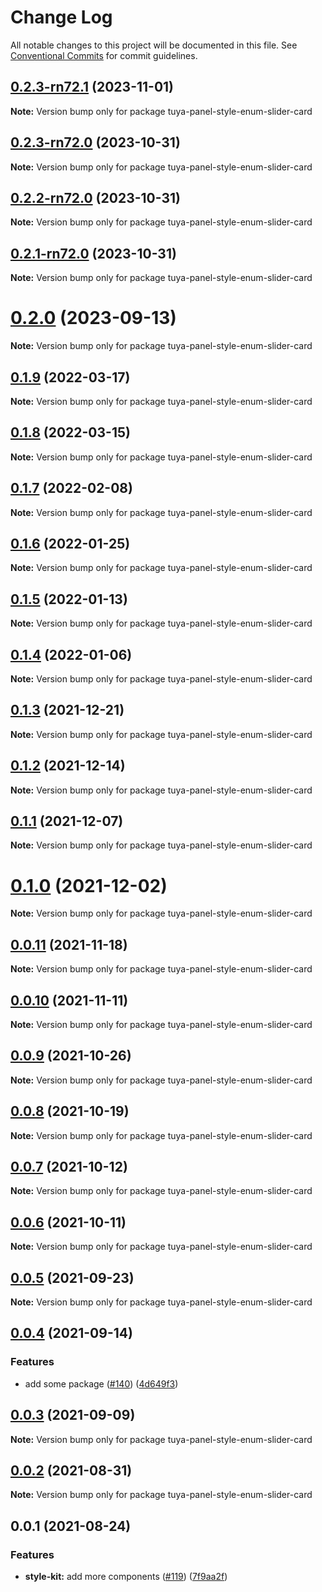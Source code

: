 # Change Log

All notable changes to this project will be documented in this file.
See [Conventional Commits](https://conventionalcommits.org) for commit guidelines.

## [0.2.3-rn72.1](https://github.com/tuya/tuya-panel-kit/compare/tuya-panel-style-enum-slider-card@0.2.3-rn72.0...tuya-panel-style-enum-slider-card@0.2.3-rn72.1) (2023-11-01)

**Note:** Version bump only for package tuya-panel-style-enum-slider-card





## [0.2.3-rn72.0](https://github.com/tuya/tuya-panel-kit/compare/tuya-panel-style-enum-slider-card@0.2.2-rn72.0...tuya-panel-style-enum-slider-card@0.2.3-rn72.0) (2023-10-31)

**Note:** Version bump only for package tuya-panel-style-enum-slider-card





## [0.2.2-rn72.0](https://github.com/tuya/tuya-panel-kit/compare/tuya-panel-style-enum-slider-card@0.2.1-rn72.0...tuya-panel-style-enum-slider-card@0.2.2-rn72.0) (2023-10-31)

**Note:** Version bump only for package tuya-panel-style-enum-slider-card





## [0.2.1-rn72.0](https://github.com/tuya/tuya-panel-kit/compare/tuya-panel-style-enum-slider-card@0.2.0...tuya-panel-style-enum-slider-card@0.2.1-rn72.0) (2023-10-31)

**Note:** Version bump only for package tuya-panel-style-enum-slider-card





# [0.2.0](https://github.com/tuya/tuya-panel-kit/compare/tuya-panel-style-enum-slider-card@0.1.9...tuya-panel-style-enum-slider-card@0.2.0) (2023-09-13)

**Note:** Version bump only for package tuya-panel-style-enum-slider-card





## [0.1.9](https://github.com/tuya/tuya-panel-kit/compare/tuya-panel-style-enum-slider-card@0.1.8...tuya-panel-style-enum-slider-card@0.1.9) (2022-03-17)

**Note:** Version bump only for package tuya-panel-style-enum-slider-card





## [0.1.8](https://github.com/tuya/tuya-panel-kit/compare/tuya-panel-style-enum-slider-card@0.1.7...tuya-panel-style-enum-slider-card@0.1.8) (2022-03-15)

**Note:** Version bump only for package tuya-panel-style-enum-slider-card





## [0.1.7](https://github.com/tuya/tuya-panel-kit/compare/tuya-panel-style-enum-slider-card@0.1.6...tuya-panel-style-enum-slider-card@0.1.7) (2022-02-08)

**Note:** Version bump only for package tuya-panel-style-enum-slider-card





## [0.1.6](https://github.com/tuya/tuya-panel-kit/compare/tuya-panel-style-enum-slider-card@0.1.5...tuya-panel-style-enum-slider-card@0.1.6) (2022-01-25)

**Note:** Version bump only for package tuya-panel-style-enum-slider-card





## [0.1.5](https://github.com/tuya/tuya-panel-kit/compare/tuya-panel-style-enum-slider-card@0.1.4...tuya-panel-style-enum-slider-card@0.1.5) (2022-01-13)

**Note:** Version bump only for package tuya-panel-style-enum-slider-card





## [0.1.4](https://github.com/tuya/tuya-panel-kit/compare/tuya-panel-style-enum-slider-card@0.1.3...tuya-panel-style-enum-slider-card@0.1.4) (2022-01-06)

**Note:** Version bump only for package tuya-panel-style-enum-slider-card





## [0.1.3](https://github.com/tuya/tuya-panel-kit/compare/tuya-panel-style-enum-slider-card@0.1.2...tuya-panel-style-enum-slider-card@0.1.3) (2021-12-21)

**Note:** Version bump only for package tuya-panel-style-enum-slider-card





## [0.1.2](https://github.com/tuya/tuya-panel-kit/compare/tuya-panel-style-enum-slider-card@0.1.1...tuya-panel-style-enum-slider-card@0.1.2) (2021-12-14)

**Note:** Version bump only for package tuya-panel-style-enum-slider-card





## [0.1.1](https://github.com/tuya/tuya-panel-kit/compare/tuya-panel-style-enum-slider-card@0.0.11...tuya-panel-style-enum-slider-card@0.1.1) (2021-12-07)

**Note:** Version bump only for package tuya-panel-style-enum-slider-card





# [0.1.0](https://github.com/tuya/tuya-panel-kit/compare/tuya-panel-style-enum-slider-card@0.0.11...tuya-panel-style-enum-slider-card@0.1.0) (2021-12-02)

**Note:** Version bump only for package tuya-panel-style-enum-slider-card





## [0.0.11](https://github.com/tuya/tuya-panel-kit/compare/tuya-panel-style-enum-slider-card@0.0.10...tuya-panel-style-enum-slider-card@0.0.11) (2021-11-18)

**Note:** Version bump only for package tuya-panel-style-enum-slider-card





## [0.0.10](https://github.com/tuya/tuya-panel-kit/compare/tuya-panel-style-enum-slider-card@0.0.9...tuya-panel-style-enum-slider-card@0.0.10) (2021-11-11)

**Note:** Version bump only for package tuya-panel-style-enum-slider-card





## [0.0.9](https://github.com/tuya/tuya-panel-kit/compare/tuya-panel-style-enum-slider-card@0.0.8...tuya-panel-style-enum-slider-card@0.0.9) (2021-10-26)

**Note:** Version bump only for package tuya-panel-style-enum-slider-card





## [0.0.8](https://github.com/tuya/tuya-panel-kit/compare/tuya-panel-style-enum-slider-card@0.0.6...tuya-panel-style-enum-slider-card@0.0.8) (2021-10-19)

**Note:** Version bump only for package tuya-panel-style-enum-slider-card





## [0.0.7](https://github.com/tuya/tuya-panel-kit/compare/tuya-panel-style-enum-slider-card@0.0.6...tuya-panel-style-enum-slider-card@0.0.7) (2021-10-12)

**Note:** Version bump only for package tuya-panel-style-enum-slider-card





## [0.0.6](https://github.com/tuya/tuya-panel-kit/compare/tuya-panel-style-enum-slider-card@0.0.5...tuya-panel-style-enum-slider-card@0.0.6) (2021-10-11)

**Note:** Version bump only for package tuya-panel-style-enum-slider-card





## [0.0.5](https://github.com/tuya/tuya-panel-kit/compare/tuya-panel-style-enum-slider-card@0.0.4...tuya-panel-style-enum-slider-card@0.0.5) (2021-09-23)

**Note:** Version bump only for package tuya-panel-style-enum-slider-card





## [0.0.4](https://github.com/tuya/tuya-panel-kit/compare/tuya-panel-style-enum-slider-card@0.0.3...tuya-panel-style-enum-slider-card@0.0.4) (2021-09-14)


### Features

* add some package ([#140](https://github.com/tuya/tuya-panel-kit/issues/140)) ([4d649f3](https://github.com/tuya/tuya-panel-kit/commit/4d649f3020ac96bc9aa16c0d27f925b13244317c))





## [0.0.3](https://github.com/tuya/tuya-panel-kit/compare/tuya-panel-style-enum-slider-card@0.0.2...tuya-panel-style-enum-slider-card@0.0.3) (2021-09-09)

**Note:** Version bump only for package tuya-panel-style-enum-slider-card





## [0.0.2](https://github.com/tuya/tuya-panel-kit/compare/tuya-panel-style-enum-slider-card@0.0.1...tuya-panel-style-enum-slider-card@0.0.2) (2021-08-31)

**Note:** Version bump only for package tuya-panel-style-enum-slider-card





## 0.0.1 (2021-08-24)


### Features

* **style-kit:** add more components ([#119](https://github.com/tuya/tuya-panel-kit/issues/119)) ([7f9aa2f](https://github.com/tuya/tuya-panel-kit/commit/7f9aa2fecf01c73760eeb88fcc09703ccef3afca))
